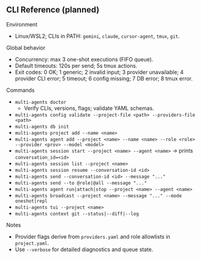 ## CLI Reference (planned)

Environment
- Linux/WSL2; CLIs in PATH: `gemini`, `claude`, `cursor-agent`, `tmux`, `git`.

Global behavior
- Concurrency: max 3 one-shot executions (FIFO queue).
- Default timeouts: 120s per send; 5s tmux actions.
- Exit codes: 0 OK; 1 generic; 2 invalid input; 3 provider unavailable; 4 provider CLI error; 5 timeout; 6 config missing; 7 DB error; 8 tmux error.

Commands
- `multi-agents doctor`
  - Verify CLIs, versions, flags; validate YAML schemas.
- `multi-agents config validate --project-file <path> --providers-file <path>`
- `multi-agents db init`
- `multi-agents project add --name <name>`
- `multi-agents agent add --project <name> --name <name> --role <role> --provider <prov> --model <model>`
- `multi-agents session start --project <name> --agent <name>` → prints `conversation_id=<id>`
- `multi-agents session list --project <name>`
- `multi-agents session resume --conversation-id <id>`
- `multi-agents send --conversation-id <id> --message "..."`
- `multi-agents send --to @role|@all --message "..."`
- `multi-agents agent run|attach|stop --project <name> --agent <name>`
- `multi-agents broadcast --project <name> --message "..." --mode oneshot|repl`
- `multi-agents tui --project <name>`
- `multi-agents context git --status|--diff|--log`

Notes
- Provider flags derive from `providers.yaml` and role allowlists in `project.yaml`.
- Use `--verbose` for detailed diagnostics and queue state.
